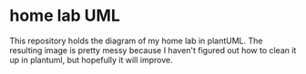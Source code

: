 # home lab UML
This repository holds the diagram of my home lab in plantUML.  The resulting image is pretty messy because I haven't figured out how to clean it up in plantuml, but hopefully it will improve.
